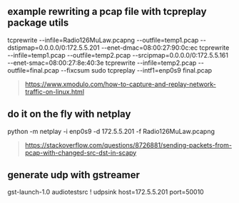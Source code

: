 ## example rewriting a pcap file with tcpreplay package utils

tcprewrite --infile=Radio126MuLaw.pcapng --outfile=temp1.pcap --dstipmap=0.0.0.0/0:172.5.5.201 --enet-dmac=08:00:27:90:0c:ec
tcprewrite --infile=temp1.pcap --outfile=temp2.pcap --srcipmap=0.0.0.0/0:172.5.5.161 --enet-smac=08:00:27:8e:40:3e
tcprewrite --infile=temp2.pcap --outfile=final.pcap --fixcsum
sudo tcpreplay --intf1=enp0s9 final.pcap

> https://www.xmodulo.com/how-to-capture-and-replay-network-traffic-on-linux.html

## do it on the fly with netplay

python -m netplay -i enp0s9 -d 172.5.5.201 -f Radio126MuLaw.pcapng

>https://stackoverflow.com/questions/8726881/sending-packets-from-pcap-with-changed-src-dst-in-scapy

## generate udp with gstreamer

gst-launch-1.0 audiotestsrc ! udpsink host=172.5.5.201 port=50010